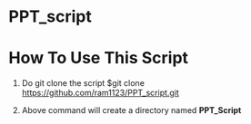 # PPT_script

# How To Use This Script
1. Do git clone the script
	$git clone https://github.com/ram1123/PPT_script.git

2. Above command will create a directory named **PPT_Script**

